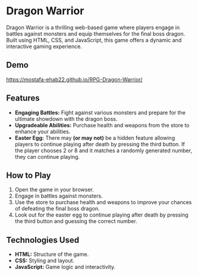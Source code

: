 # Dragon Warrior

Dragon Warrior is a thrilling web-based game where players engage in battles against monsters and equip themselves for the final boss dragon. Built using HTML, CSS, and JavaScript, this game offers a dynamic and interactive gaming experience.

## Demo
https://mostafa-ehab22.github.io/RPG-Dragon-Warrior/

## Features

- **Engaging Battles:** Fight against various monsters and prepare for the ultimate showdown with the dragon boss.
- **Upgradeable Abilities:** Purchase health and weapons from the store to enhance your abilities.
- **Easter Egg:** There may **(or may not)** be a hidden feature allowing players to continue playing after death by pressing the third button. If the player chooses 2 or 8 and it matches a randomly generated number, they can continue playing.

## How to Play

1. Open the game in your browser.
2. Engage in battles against monsters.
3. Use the store to purchase health and weapons to improve your chances of defeating the final boss dragon.
4. Look out for the easter egg to continue playing after death by pressing the third button and guessing the correct number.

## Technologies Used

- **HTML:** Structure of the game.
- **CSS:** Styling and layout.
- **JavaScript:** Game logic and interactivity.

